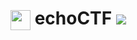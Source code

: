 # <img src=https://echoctf.red/images/appicon.png width=32px align=center> echoCTF  [![](https://shields.io/github/stars/echoctf?style=social)](https://github.com/echoctf/)
